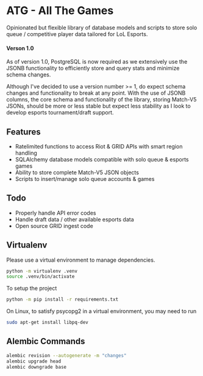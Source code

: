 # ATG - All The Games

Opinionated but flexible library of database models and scripts to store solo queue / competitive player data tailored for LoL Esports.

#### Verson 1.0
As of version 1.0, PostgreSQL is now required as we extensively use the JSONB functionality to efficiently store and query stats and minimize schema changes.

Although I've decided to use a version number >= 1, do expect schema changes and functionality to break at any point. With the use of JSONB columns, the core schema and functionality of the library, storing Match-V5 JSONs, should be more or less stable but expect less stability as I look to develop esports tournament/draft support.


## Features
- Ratelimited functions to access Riot & GRID APIs with smart region handling
- SQLAlchemy database models compatible with solo queue & esports games
- Ability to store complete Match-V5 JSON objects
- Scripts to insert/manage solo queue accounts & games

## Todo
- Properly handle API error codes
- Handle draft data / other available esports data
- Open source GRID ingest code

## Virtualenv

Please use a virtual environment to manage dependencies.

```bash
python -m virtualenv .venv
source .venv/bin/activate
```

To setup the project

```bash
python -m pip install -r requirements.txt
```

On Linux, to satisfy psycopg2 in a virtual environment, you may need to run
```bash
sudo apt-get install libpq-dev
```

## Alembic Commands

```bash
alembic revision --autogenerate -m "changes"
alembic upgrade head
alembic downgrade base
```
